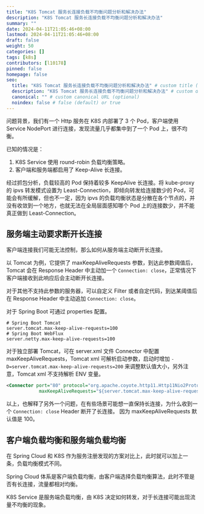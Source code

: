 ```yaml
---
title: "K8S Tomcat 服务长连接负载不均衡问题分析和解决办法"
description: "K8S Tomcat 服务长连接负载不均衡问题分析和解决办法"
summary: ""
date: 2024-04-11T21:05:46+08:00
lastmod: 2024-04-11T21:05:46+08:00
draft: false
weight: 50
categories: []
tags: [k8s]
contributors: [l10178]
pinned: false
homepage: false
seo:
  title: "K8S Tomcat 服务长连接负载不均衡问题分析和解决办法" # custom title (optional)
  description: "K8S Tomcat 服务长连接负载不均衡问题分析和解决办法" # custom description (recommended)
  canonical: "" # custom canonical URL (optional)
  noindex: false # false (default) or true
---
```


问题背景，我们有一个 Http 服务在 K8S 内部署了 3 个 Pod，客户端使用 Service NodePort 进行连接，发现流量几乎都集中到了一个 Pod 上，很不均衡。

已知的情况是：

1. K8S Service 使用 round-robin 负载均衡策略。
2. 客户端和服务端都启用了 Keep-Alive 长连接。

经过抓包分析，负载较高的 Pod 保持着较多 KeepAlive 长连接。将 kube-proxy 的 ipvs 转发模式设置为 Least-Connection，即倾向转发给连接数少的 Pod，可能会有所缓解，但也不一定，因为 ipvs 的负载均衡状态是分散在各个节点的，并没有收敛到一个地方，也就无法在全局层面感知哪个 Pod 上的连接数少，并不能真正做到 Least-Connection。

## 服务端主动要求断开长连接

客户端连接我们可能无法控制，那么如何从服务端主动断开长连接。

以 Tomcat 为例，它提供了 maxKeepAliveRequests 参数，到达此参数阈值后，Tomcat 会在 Response Header 中主动加一个 `Connection: close`，正常情况下客户端接收到此响应后会主动断开长连接。

对于其他不支持此参数的服务器，可以自定义 Filter 或者自定代码，到达某阈值后在 Response Header 中主动追加 `Connection: close`。

对于 Spring Boot 可通过 properties 配置。

```properties
# Spring Boot Tomcat
server.tomcat.max-keep-alive-requests=100
# Spring Boot WebFlux
server.netty.max-keep-alive-requests=100
```

对于独立部署 Tomcat，可在 server.xml 文件 Connector 中配置 maxKeepAliveRequests，Tomcat xml 可解析启动参数，启动时增加 `-D=server.tomcat.max-keep-alive-requests=200` 来调整默认值大小，另外注意，Tomcat xml 不支持解析 ENV 变量。

```xml
<Connector port="80" protocol="org.apache.coyote.http11.Http11Nio2Protocol"
            maxKeepAliveRequests="${server.tomcat.max-keep-alive-requests:-100}"/>
```

以上，也解释了另外一个问题，在有些场景可能想一直保持长连接，为什么收到一个 `Connection: close` Header 断开了长连接。
因为 maxKeepAliveRequests 默认值是 100。

## 客户端负载均衡和服务端负载均衡

在 Spring Cloud 和 K8S 作为服务注册发现的方案对比上，此时就可以加上一条，负载均衡模式不同。

Spring Cloud 体系是客户端负载均衡，由客户端选择负载均衡算法，此时不管是否有长连接，流量都相对均衡。

K8S Service 是服务端负载均衡，由 K8S 决定如何转发，对于长连接可能出现流量不均衡的现象。
